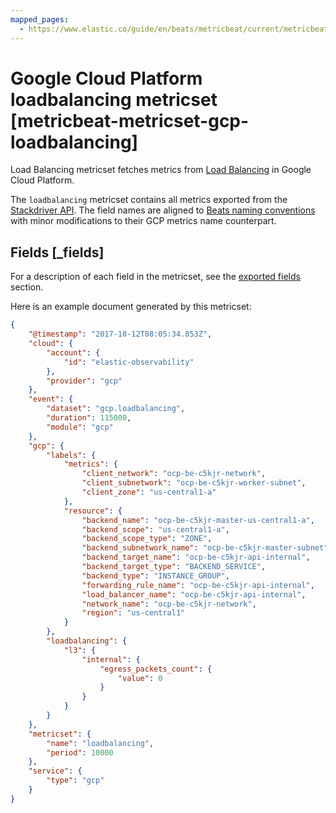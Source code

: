 ```yaml
---
mapped_pages:
  - https://www.elastic.co/guide/en/beats/metricbeat/current/metricbeat-metricset-gcp-loadbalancing.html
---
```


<!-- This file is generated! See scripts/docs_collector.py -->

# Google Cloud Platform loadbalancing metricset [metricbeat-metricset-gcp-loadbalancing]

Load Balancing metricset fetches metrics from [Load Balancing](https://cloud.google.com/load-balancing/) in Google Cloud Platform.

The `loadbalancing` metricset contains all metrics exported from the [Stackdriver API](https://cloud.google.com/monitoring/api/metrics_gcp#gcp-loadbalancing). The field names are aligned to [Beats naming conventions](/extend/event-conventions.md) with minor modifications to their GCP metrics name counterpart.

## Fields [_fields]

For a description of each field in the metricset, see the [exported fields](/reference/metricbeat/exported-fields-gcp.md) section.

Here is an example document generated by this metricset:

```json
{
    "@timestamp": "2017-10-12T08:05:34.853Z",
    "cloud": {
        "account": {
            "id": "elastic-observability"
        },
        "provider": "gcp"
    },
    "event": {
        "dataset": "gcp.loadbalancing",
        "duration": 115000,
        "module": "gcp"
    },
    "gcp": {
        "labels": {
            "metrics": {
                "client_network": "ocp-be-c5kjr-network",
                "client_subnetwork": "ocp-be-c5kjr-worker-subnet",
                "client_zone": "us-central1-a"
            },
            "resource": {
                "backend_name": "ocp-be-c5kjr-master-us-central1-a",
                "backend_scope": "us-central1-a",
                "backend_scope_type": "ZONE",
                "backend_subnetwork_name": "ocp-be-c5kjr-master-subnet",
                "backend_target_name": "ocp-be-c5kjr-api-internal",
                "backend_target_type": "BACKEND_SERVICE",
                "backend_type": "INSTANCE_GROUP",
                "forwarding_rule_name": "ocp-be-c5kjr-api-internal",
                "load_balancer_name": "ocp-be-c5kjr-api-internal",
                "network_name": "ocp-be-c5kjr-network",
                "region": "us-central1"
            }
        },
        "loadbalancing": {
            "l3": {
                "internal": {
                    "egress_packets_count": {
                        "value": 0
                    }
                }
            }
        }
    },
    "metricset": {
        "name": "loadbalancing",
        "period": 10000
    },
    "service": {
        "type": "gcp"
    }
}
```
